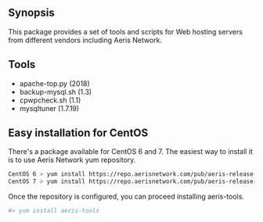 ## Synopsis

This package provides a set of tools and scripts for Web hosting servers from different vendors including Aeris Network.

## Tools

* apache-top.py (2018)
* backup-mysql.sh (1.3)
* cpwpcheck.sh (1.1)
* mysqltuner (1.7.19)

## Easy installation for CentOS

There's a package available for CentOS 6 and 7. The easiest way to install it is to use Aeris Network yum repository.

```bash
CentOS 6 > yum install https://repo.aerisnetwork.com/pub/aeris-release-6.rpm
CentOS 7 > yum install https://repo.aerisnetwork.com/pub/aeris-release-7.rpm
```
Once the repository is configured, you can proceed installing aeris-tools.

```bash
#> yum install aeris-tools
```
